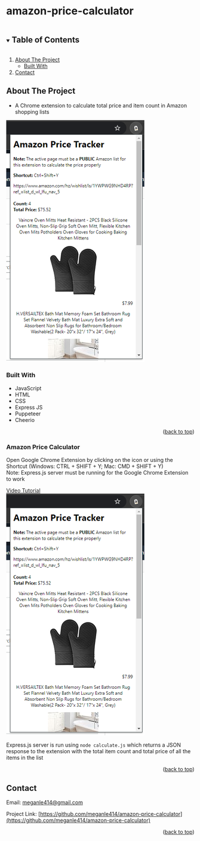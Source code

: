 # amazon-price-calculator
<!-- TABLE OF CONTENTS -->
<details open="open">
  <summary><h2 style="display: inline-block">Table of Contents</h2></summary>
  <ol>
    <li>
      <a href="#about-the-project">About The Project</a>
      <ul>
        <li><a href="#built-with">Built With</a></li>
      </ul>
    </li>
    <li><a href="#contact">Contact</a></li>
  </ol>
</details>

<!-- ABOUT THE PROJECT -->
## About The Project

* A Chrome extension to calculate total price and item count in Amazon shopping lists

<img src="images/extension.png">

### Built With

* JavaScript
* HTML
* CSS
* Express JS
* Puppeteer
* Cheerio

<p align="right">(<a href="#amazon-price-calculator">back to top</a>)</p>

### Amazon Price Calculator

Open Google Chrome Extension by clicking on the icon or using the Shortcut (Windows: CTRL + SHIFT + Y; Mac: CMD + SHIFT + Y)<br>
Note: Express.js server must be running for the Google Chrome Extension to work

[Video Tutorial](https://github.com/meganle414/amazon-price-calculator/assets/66089268/427ab79b-6734-48cc-af98-a94fbd16289a)<br>
![Screenshot](https://github.com/meganle414/amazon-price-calculator/blob/main/images/extension.png?raw=true)

Express.js server is run using
```node calculate.js```
which returns a JSON response to the extension with the total item count and total price of all the items in the list

<p align="right">(<a href="#amazon-price-calculator">back to top</a>)</p>

<!-- CONTACT -->
## Contact

Email: meganle414@gmail.com

Project Link: [https://github.com/meganle414/amazon-price-calculator](https://github.com/meganle414/amazon-price-calculator)

[linkedin-url]: https://linkedin.com/in/meganle414/

<p align="right">(<a href="#amazon-price-calculator">back to top</a>)</p>
